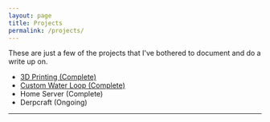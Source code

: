 ```yaml
---
layout: page
title: Projects
permalink: /projects/
---
```

These are just a few of the projects that I've bothered to document and do a write up on.

* [3D Printing \(Complete\)](/blog/2015/01/10/3dprintrbot.html)
* [Custom Water Loop \(Complete\)](/blog/2015/10/25/watercooling.html)
* Home Server \(Complete\)
* Derpcraft \(Ongoing\)

* * *

